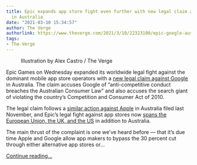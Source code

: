 ```yaml
---
title: Epic expands app store fight even further with new legal claim against Google
  in Australia
date: "2021-03-10 15:34:57"
author: The Verge
authorlink: https://www.theverge.com/2021/3/10/22323100/epic-google-australia-legal-claim-fortnite-play-store-antitrust-lawsuit
tags:
- The-Verge
---
```

<figure>
      <img alt="" src="https://cdn.vox-cdn.com/thumbor/CY0LUPYlaP9hUS5UfO30ulT--Qo=/0x0:2040x1360/1310x873/cdn.vox-cdn.com/uploads/chorus_image/image/68941698/acastro_20200818_1777_epicApple_0002.0.0.jpg" />
        <figcaption>Illustration by Alex Castro / The Verge</figcaption>
    </figure>

  <p id="fuk1zj">Epic Games on Wednesday expanded its worldwide legal fight against the dominant mobile app store operators with a <a href="https://www.epicgames.com/site/en-US/news/epic-games-files-legal-proceedings-against-google-in-australia">new legal claim against Google</a> in Australia. The claim accuses Google of “anti-competitive conduct breaches the Australian Consumer Law” and also accuses the search giant of violating the country’s Competition and Consumer Act of 2010. </p>
<p id="bgiQZv">The legal claim follows a <a href="https://www.epicgames.com/site/en-US/freefortnite-australia-press-release">similar action against Apple</a> in Australia filed last November, and Epic’s legal fight against app stores now <a href="https://www.theverge.com/2021/2/17/22286998/epic-games-apple-european-comission-antitrust-complaint-app-store-fortnite">spans the European Union, the UK, and the US</a> in addition to Australia. </p>
<p id="VUdSnb">The main thrust of the complaint is one we’ve heard before — that it’s due time Apple and Google allow app makers to bypass the 30 percent cut through either alternative app stores or...</p>
  <p>
    <a href="https://www.theverge.com/2021/3/10/22323100/epic-google-australia-legal-claim-fortnite-play-store-antitrust-lawsuit">Continue reading&hellip;</a>
  </p>